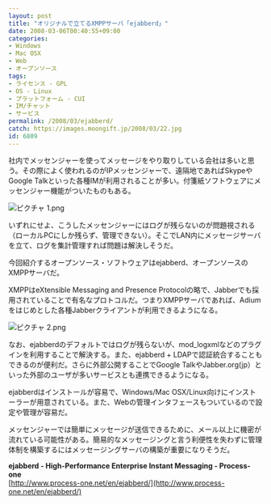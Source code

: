 ```yaml
---
layout: post
title: "オリジナルで立てるXMPPサーバ「ejabberd」"
date: 2008-03-06T00:40:55+09:00
categories:
- Windows
- Mac OSX
- Web
- オープンソース
tags: 
- ライセンス - GPL
- OS - Linux
- プラットフォーム - CUI
- IM/チャット
- サービス
permalink: /2008/03/ejabberd/
catch: https://images.moongift.jp/2008/03/22.jpg
id: 6809
---
```

社内でメッセンジャーを使ってメッセージをやり取りしている会社は多いと思う。その際によく使われるのがIPメッセンジャーで、遠隔地であればSkypeやGoogle Talkといった各種IMが利用されることが多い。付箋紙ソフトウェアにメッセンジャー機能がついたものもある。   
  
 ![ピクチャ 1.png](https://images.moongift.jp/2008/03/15.jpg)  
  
いずれにせよ、こうしたメッセンジャーにはログが残らないのが問題視される（ローカルPCにしか残らず、管理できない）。そこでLAN内にメッセージサーバを立て、ログを集計管理すれば問題は解決しそうだ。   
  
今回紹介するオープンソース・ソフトウェアはejabberd、オープンソースのXMPPサーバだ。   
  
<!--more-->  
  
XMPPはeXtensible Messaging and Presence Protocolの略で、Jabberでも採用されていることで有名なプロトコルだ。つまりXMPPサーバであれば、Adiumをはじめとした各種Jabberクライアントが利用できるようになる。   
  
 ![ピクチャ 2.png](https://images.moongift.jp/2008/03/22.jpg)  
  
なお、ejabberdのデフォルトではログが残らないが、mod\_logxmlなどのプラグインを利用することで解決する。また、ejabberd + LDAPで認証統合することもできるのが便利だ。さらに外部公開することでGoogle TalkやJabber.org(jp）といった外部のユーザが多いサービスとも連携できるようになる。   
  
ejabberdはインストールが容易で、Windows/Mac OSX/Linux向けにインストーラーが用意されている。また、Webの管理インタフェースもついているので設定や管理が容易だ。   
  
メッセンジャーでは簡単にメッセージが送信できるために、メール以上に機密が流れている可能性がある。簡易的なメッセージングと言う利便性を失わずに管理体制を構築するにはメッセージングサーバの構築が重要になりそうだ。   
  
**ejabberd - High-Performance Enterprise Instant Messaging - Process-one**  
[http://www.process-one.net/en/ejabberd/](http://www.process-one.net/en/ejabberd/)

